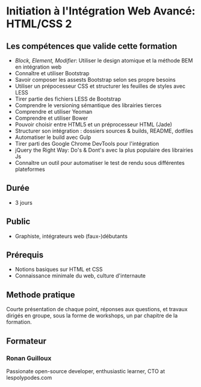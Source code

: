 # Initiation à l'Intégration Web Avancé: HTML/CSS 2

## Les compétences que valide cette formation

- _Block, Element, Modifier_: Utiliser le design atomique et la méthode BEM en intégration web
- Connaître et utiliser Bootstrap
- Savoir composer les assests Bootstrap selon ses propre besoins
- Utiliser un prépocesseur CSS et structurer les feuilles de styles avec LESS
- Tirer partie des fichiers LESS de Bootstrap
- Comprendre le versioning sémantique des librairies tierces
- Comprendre et utiliser Yeoman
- Comprendre et utiliser Bower
- Pouvoir choisir entre HTML5 et un préprocesseur HTML (Jade)
- Structurer son intégration : dossiers sources & builds, README, dotfiles
- Automatiser le build avec Gulp
- Tirer parti des Google Chrome DevTools pour l'intégration
- jQuery the Right Way: Do's & Dont's avec la plus populaire des librairies Js
- Connaître un outil pour automatiser le test de rendu sous différentes plateformes

## Durée

* 3 jours

## Public

* Graphiste, intégrateurs web (faux-)débutants

## Prérequis

* Notions basiques sur HTML et CSS
* Connaissance minimale du web, culture d'internaute

## Methode pratique

Courte présentation de chaque point, réponses aux questions, et travaux dirigés en groupe, sous la forme de workshops, un par chapitre de la formation.

## Formateur

### Ronan Guilloux

Passionate open-source developer, enthusiastic learner, CTO at lespolypodes.com
